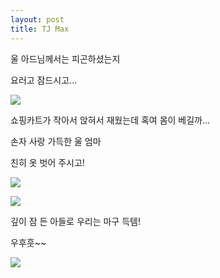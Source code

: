 ```yaml
---
layout: post
title: TJ Max
---
```




울 아드님께서는 피곤하셨는지

요러고 잠드시고...

![](https://dl.dropboxusercontent.com/u/9792864/DSC02911.JPG)


쇼핑카트가 작아서 앉혀서 재웠는데 혹여 몸이 베길까... 

손자 사랑 가득한 울 엄마

친히 옷 벗어 주시고!

![](https://dl.dropboxusercontent.com/u/9792864/DSC02912.JPG)


![](https://dl.dropboxusercontent.com/u/9792864/20150113_143408.jpg)


깊이 잠 든 아들로 우리는 마구 득템! 

우후훗~~ 

![](http://blogimgs.naver.net/sticker/pc/jessica_special/original/2.png)

